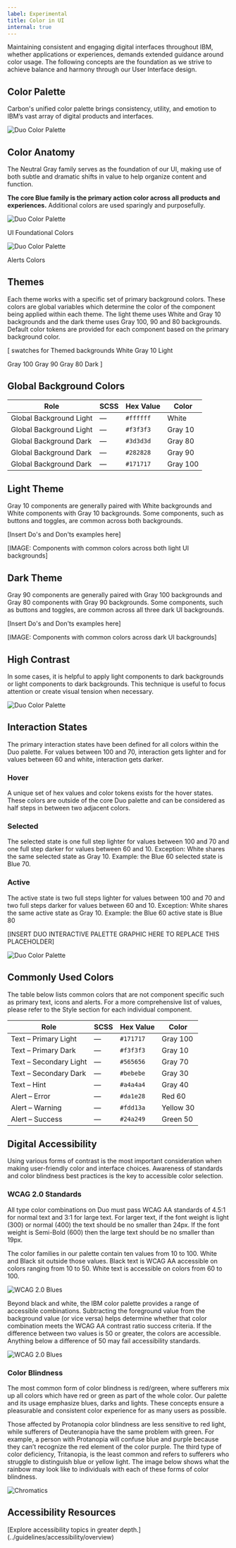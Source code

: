 ```yaml
---
label: Experimental
title: Color in UI
internal: true
---
```


<page-intro>Maintaining consistent and engaging digital interfaces throughout IBM, whether applications or experiences, demands extended guidance around color usage. The following concepts are the foundation as we strive to achieve balance and harmony through our User Interface design.</page-intro>

## Color Palette
Carbon's unified color palette brings consistency, utility, and emotion to IBM’s vast array of digital products and interfaces.

![Duo Color Palette](images/duo_palette_v06.png)

## Color Anatomy
The Neutral Gray family serves as the foundation of our UI, making use of both subtle and dramatic shifts in value to help organize content and function.

**The core Blue family is the primary action color across all products and experiences.**  Additional colors are used sparingly and purposefully.

![Duo Color Palette](images/grey-blue.png)

UI Foundational Colors

![Duo Color Palette](images/alerts-colors.png)

Alerts Colors

## Themes
Each theme works with a specific set of primary background colors. These colors are global variables which determine the color of the component being applied within each theme. The light theme uses White and Gray 10 backgrounds and the dark theme uses Gray 100, 90 and 80 backgrounds. Default color tokens are provided for each component based on the primary background color.

[ swatches for Themed backgrounds White
Gray 10
Light

Gray 100
Gray 90
Gray 80
Dark
]

## Global Background Colors

| Role                    | SCSS | Hex Value | Color                                   |
| ----------------------- | ---- | --------- | --------------------------------------- |
| Global Background Light | —    | `#ffffff` | <Swatch hex="#ffffff">White </Swatch>   |
| Global Background Light | —    | `#f3f3f3` | <Swatch hex="#f3f3f3">Gray 10 </Swatch> |
| Global Background Dark  | —    | `#3d3d3d` | <Swatch hex="#3d3d3d">Gray 80 </Swatch> |
| Global Background Dark  | —    | `#282828` | <Swatch hex="#282828">Gray 90 </Swatch> |
| Global Background Dark  | —    | `#171717` | <Swatch hex="#171717">Gray 100</Swatch> |

## Light Theme

Gray 10 components are generally paired with White backgrounds and White components with Gray 10 backgrounds. Some components, such as buttons and toggles, are common across both backgrounds.

[Insert Do's and Don'ts examples here]

<!-- <DoDontLarge>
  <Do
    src="../media/pages/color-ui/light-theme-do-1.svg"
    caption="Gray 10 Dropdown on White background."
  ></Do>
  <Do
    src="../media/pages/color-ui/light-theme-do-2.svg"
    caption="White Dropdown on Gray 10 background."
  ></Do>
  <Do
    src="../media/pages/color-ui/light-theme-do-3.jpg"
    caption="White Overflow Menu on Gray 10 Card."
  ></Do>
  <Dont
    src="../media/pages/color-ui/light-theme-dont-1.svg"
    caption="Avoid use of midtones."
  ></Dont>
</DoDontLarge>
<DoDontStack>
  <ImageWithCaption
    src="../media/pages/color-ui/ui-against-light-bg.gif"
    caption="Components with common colors across both light UI backgrounds"
  ></ImageWithCaption>
</DoDontStack>
-->

[IMAGE: Components with common colors across both light UI backgrounds]

<!-- <Margin bottom="2rem">
  <HorizontalRow padded="true">
    <ColorUIExpandableImage caption="IBM Evidence Builder Prototype">
      <img src="../media/pages/color-ui/color-in-ui-evidence-light.png" title="IBM Evidence Builder Prototype" />
    </ColorUIExpandableImage>
    <ColorUIExpandableImage caption="IBM Radar Prototype">
      <img src="../media/pages/color-ui/color-in-ui-radar-light.jpg" title="IBM Radar Prototype" />
    </ColorUIExpandableImage>
    <ColorUIExpandableImage caption="IBM Cloud Platform Prototype">
      <img src="../media/pages/color-ui/color-in-ui-platform-light.jpg" title="IBM Cloud Platform Prototype" />
    </ColorUIExpandableImage>
  </HorizontalRow>
</Margin>

-->

## Dark Theme

Gray 90 components are generally paired with Gray 100 backgrounds and Gray 80 components with Gray 90 backgrounds. Some components, such as buttons and toggles, are common across all three dark UI backgrounds.

[Insert Do's and Don'ts examples here]

[IMAGE: Components with common colors across dark UI backgrounds]

<!--
<DoDontLarge>
  <Do
    src="../media/pages/color-ui/dark-theme-do-1.svg"
    caption="Gray 90 Dropdown on Gray 100 background."
  ></Do>
  <Do
    src="../media/pages/color-ui/dark-theme-do-2.svg"
    caption="Gray 80 Dropdown on Gray 90 background."
  ></Do>
  <Do
    src="../media/pages/color-ui/dark-theme-do-3.jpg"
    caption="Gray 70 is sometimes used when compound components are being applied such as an overflow menu."
  ></Do>
  <Dont
    src="../media/pages/color-ui/dark-theme-dont-1.svg"
    caption="Do not apply components that are darker than the background unless using high contrast mode."
  ></Dont>
</DoDontLarge>
<DoDontStack>
  <ImageWithCaption
    src="../media/pages/color-ui/ui-against-dark-bg.gif"
    caption="Components with common colors across all dark UI backgrounds"
  ></ImageWithCaption>
</DoDontStack>
<Margin bottom="2rem">
  <HorizontalRow padded="true">
    <ColorUIExpandableImage theme="dark" caption="IBM Watson API Demo">
      <img src="../media/pages/color-ui/color-in-ui-api-dark.jpg" title="IBM Watson API Demo" />
    </ColorUIExpandableImage>
    <ColorUIExpandableImage theme="dark" caption="IBM Security Cloud Prototype">
      <img src="../media/pages/color-ui/color-in-ui-security-dark.jpg" title="IBM Security Cloud Prototype" />
    </ColorUIExpandableImage>
    <ColorUIExpandableImage theme="dark" caption="IBM Watson Health Prototype">
      <img src="../media/pages/color-ui/color-in-ui-health-dark.jpg" title="IBM Watson Health Prototype" />
    </ColorUIExpandableImage>
  </HorizontalRow>
</Margin>

-->

## High Contrast

In some cases, it is helpful to apply light components to dark backgrounds or light components to dark backgrounds. This technique is useful to focus attention or create visual tension when necessary.

![Duo Color Palette](images/high-contrast.png)


<!-- <DoDontLarge>
  <ImageWithCaption
    src="../media/pages/color-ui/high-contrast-do-dont-1.svg"
  ></ImageWithCaption>
  <ImageWithCaption
    src="../media/pages/color-ui/high-contrast-do-dont-2.svg"
  ></ImageWithCaption>
</DoDontLarge>

-->

## Interaction States

The primary interaction states have been defined for all colors within the Duo palette. For values between 100 and 70, interaction gets lighter and for values between 60 and white, interaction gets darker.

### Hover

A unique set of hex values and color tokens exists for the hover states. These colors are outside of the core Duo palette and can be considered as half steps in between two adjacent colors.

### Selected

The selected state is one full step lighter for values between 100 and 70 and one full step darker for values between 60 and 10. Exception: White shares the same selected state as Gray 10. Example: the Blue 60 selected state is Blue 70.

### Active

The active state is two full steps lighter for values between 100 and 70 and two full steps darker for values between 60 and 10. Exception: White shares the same active state as Gray 10. Example: the Blue 60 active state is Blue 80

[INSERT DUO INTERACTIVE PALETTE GRAPHIC HERE TO REPLACE THIS PLACEHOLDER]

![Duo Color Palette](images/interactive-color.png)

## Commonly Used Colors

The table below lists common colors that are not component specific such as primary text, icons and alerts. For a more comprehensive list of values, please refer to the Style section for each individual component.

| Role                   | SCSS | Hex Value | Color                                    |
| ---------------------- | ---- | --------- | ---------------------------------------- |
| Text – Primary Light   | —    | `#171717` | <Swatch hex="#171717">Gray 100</Swatch>  |
| Text – Primary Dark    | —    | `#f3f3f3` | <Swatch hex="#f3f3f3">Gray 10</Swatch>   |
| Text – Secondary Light | —    | `#565656` | <Swatch hex="#565656">Gray 70</Swatch>   |
| Text – Secondary Dark  | —    | `#bebebe` | <Swatch hex="#bebebe">Gray 30</Swatch>   |
| Text – Hint            | —    | `#a4a4a4` | <Swatch hex="#a4a4a4">Gray 40</Swatch>   |
| Alert – Error          | —    | `#da1e28` | <Swatch hex="#da1e28">Red 60</Swatch>    |
| Alert – Warning        | —    | `#fdd13a` | <Swatch hex="#fdd13a">Yellow 30</Swatch> |
| Alert – Success        | —    | `#24a249` | <Swatch hex="#24a249">Green 50</Swatch>  |

## Digital Accessibility

Using various forms of contrast is the most important consideration when making user-friendly color and interface choices. Awareness of standards and color blindness best practices is the key to accessible color selection.

### WCAG 2.0 Standards

All type color combinations on Duo must pass WCAG AA standards of 4.5:1 for normal text and 3:1 for large text. For larger text, if the font weight is light (300) or normal (400) the text should be no smaller than 24px. If the font weight is Semi-Bold (600) then the large text should be no smaller than 19px.

The color families in our palette contain ten values from 10 to 100. White and Black sit outside those values. Black text is WCAG AA accessible on colors ranging from 10 to 50. White text is accessible on colors from 60 to 100.

![WCAG 2.0 Blues](images/acc1.png)


Beyond black and white, the IBM color palette provides a range of accessible combinations. Subtracting the foreground value from the background value (or vice versa) helps determine whether that color combination meets the WCAG AA contrast ratio success criteria. If the difference between two values is 50 or greater, the colors are accessible. Anything below a difference of 50 may fail accessibility standards.

![WCAG 2.0 Blues](images/acc2.png)

### Color Blindness

The most common form of color blindness is red/green, where sufferers mix up all colors which have red or green as part of the whole color. Our palette and its usage emphasize blues, darks and lights. These concepts ensure a pleasurable and consistent color experience for as many users as possible.

Those affected by Protanopia color blindness are less sensitive to red light, while sufferers of Deuteranopia have the same problem with green. For example, a person with Protanopia will confuse blue and purple because they can’t recognize the red element of the color purple. The third type of color deficiency, Tritanopia, is the least common and refers to sufferers who struggle to distinguish blue or yellow light. The image below shows what the rainbow may look like to individuals with each of these forms of color blindness.

![Chromatics](images/color-blindness.png)

## Accessibility Resources

[Explore accessibility topics in greater depth.] (../guidelines/accessibility/overview) 

<!-- 
## Experimental theme

<flex-group>
<color-card name="brand-01" hex="#0062ff"></color-card>
<color-card name="brand-02" hex="#0530ad"></color-card>
<color-card name="brand-03" hex="#0062ff"></color-card>
<color-card name="ui-01" hex="#f3f3f3"></color-card>
<color-card name="ui-02" hex="#ffffff" border="true"></color-card>
<color-card name="ui-03" hex="#dcdcdc"></color-card>
<color-card name="ui-04" hex="#8c8c8c"></color-card>
<color-card name="ui-05" hex="#171717"></color-card>
<color-card name="text-01" hex="#171717"></color-card>
<color-card name="text-02" hex="#565656"></color-card>
<color-card name="text-03" hex="#8c8c8c"></color-card>
<color-card name="inverse-01" hex="#ffffff" border="true"></color-card>
<color-card name="field-01" hex="#f2f4f8"></color-card>
</flex-group>

### Hover Colors

<flex-group>
<color-card name="hover-primary" hex="#004ecc"></color-card>
<color-card name="hover-primary-text" hex="#0045b3"></color-card>
<color-card name="hover-danger" hex="#ad1820"></color-card>
<color-card name="hover-secondary" hex="#0062ff"></color-card>
<color-card name="hover-row" hex="rgba(5, 48, 173, 0.1)"></color-card>
</flex-group>

### Support Colors

<flex-group>
<color-card name="support-01" hex="#da1e28"></color-card>
<color-card name="support-02" hex="#24a249"></color-card>
<color-card name="support-03" hex="#fdd13a"></color-card>
<color-card name="support-04" hex="#418cff"></color-card>
</flex-group>

-->
